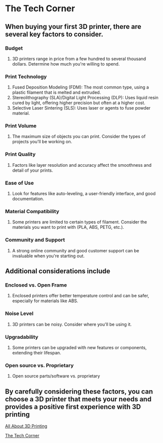 # The Tech Corner

## When buying your first 3D printer, there are several key factors to consider.

### Budget

1. 3D printers range in price from a few hundred to several thousand dollars. Determine how much you're willing to spend.

### Print Technology

1. Fused Deposition Modeling (FDM): The most common type, using a plastic filament that is melted and extruded.
2. Stereolithography (SLA)/Digital Light Processing (DLP): Uses liquid resin cured by light, offering higher precision but often at a higher cost.
3. Selective Laser Sintering (SLS): Uses laser or agents to fuse powder material. 

### Print Volume

1. The maximum size of objects you can print. Consider the types of projects you'll be working on.

### Print Quality

1. Factors like layer resolution and accuracy affect the smoothness and detail of your prints.

### Ease of Use

1. Look for features like auto-leveling, a user-friendly interface, and good documentation.

### Material Compatibility

1. Some printers are limited to certain types of filament. Consider the materials you want to print with (PLA, ABS, PETG, etc.).

### Community and Support

1. A strong online community and good customer support can be invaluable when you're starting out.

## Additional considerations include

### Enclosed vs. Open Frame

1. Enclosed printers offer better temperature control and can be safer, especially for materials like ABS.

### Noise Level

1. 3D printers can be noisy. Consider where you'll be using it.

### Upgradability

1. Some printers can be upgraded with new features or components, extending their lifespan.

### Open source vs. Proprietary

1. Open source parts/software vs. proprietary

## By carefully considering these factors, you can choose a 3D printer that meets your needs and provides a positive first experience with 3D printing

[All About 3D Printing](https://all3dp.com/)

[The Tech Corner](https://www.thetechcorner.online/)
